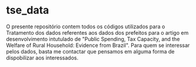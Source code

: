 # tse_data
 
O presente repositório contem todos os códigos utilizados para o Tratamento dos dados referentes aos dados dos prefeitos para o artigo em desenvolvimento intutulado de 
"Public Spending, Tax Capacity, and the Welfare of Rural Household: Evidence from Brazil". Para quem se interessar pelos dados, basta me contactar 
que pensamos em alguma forma de dispobilizar aos interessados.
